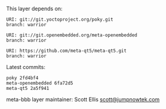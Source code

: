 This layer depends on:

    URI: git://git.yoctoproject.org/poky.git
    branch: warrior

    URI: git://git.openembedded.org/meta-openembedded
    branch: warrior

    URI: https://github.com/meta-qt5/meta-qt5.git
    branch: warrior

Latest commits:

    poky 2fd4bf4
    meta-openembedded 6fa72d5
    meta-qt5 2a5f941

meta-bbb layer maintainer: Scott Ellis <scott@jumpnowtek.com>
